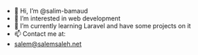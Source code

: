 - 👋 Hi, I’m @salim-bamaud
- 👀 I’m interested in web development
- 🌱 I’m currently learning Laravel and have some projects on it
- 📫 Contact me at:
- salem@salemsaleh.net

<!---
salim-bamaud/salim-bamaud is a ✨ special ✨ repository because its `README.md` (this file) appears on your GitHub profile.
You can click the Preview link to take a look at your changes.
--->
